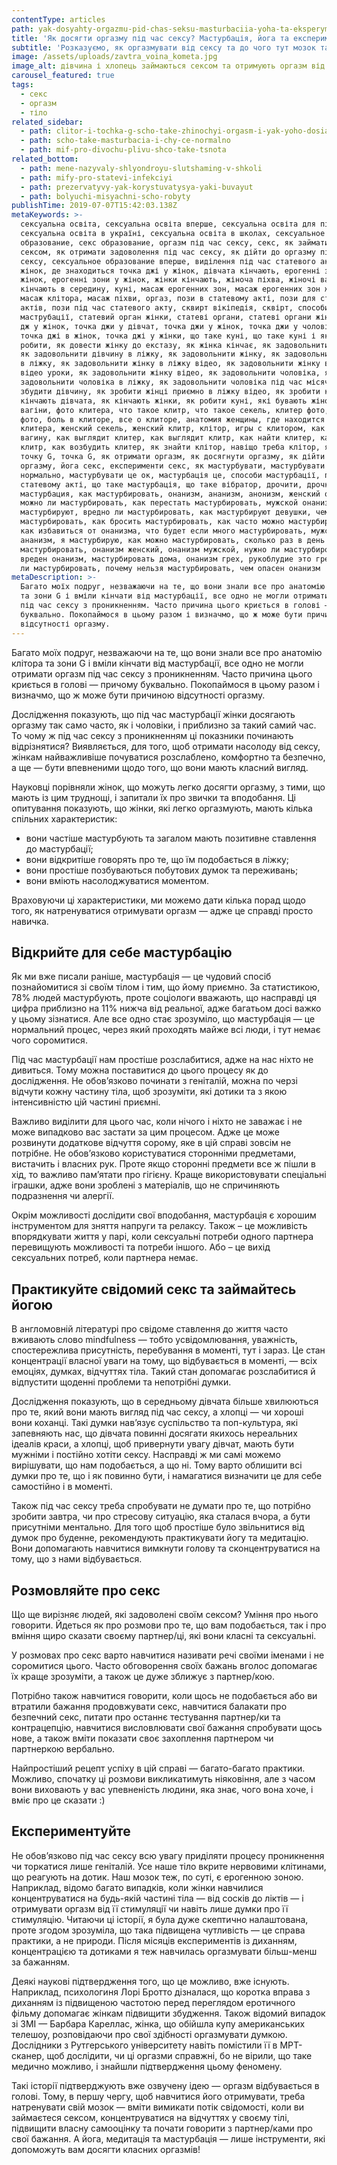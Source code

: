 ```yaml
---
contentType: articles
path: yak-dosyahty-orgazmu-pid-chas-seksu-masturbaciia-yoha-ta-eksperymenty
title: 'Як досягти оргазму під час сексу? Мастурбація, йога та експерименти'
subtitle: 'Розказуємо, як оргазмувати від сексу та до чого тут мозок та мастурбація'
image: /assets/uploads/zavtra_voina_kometa.jpg
image_alt: дівчина і хлопець займаються сексом та отримують оргазм від нього
carousel_featured: true
tags:
  - секс
  - оргазм
  - тіло
related_sidebar:
  - path: clitor-i-tochka-g-scho-take-zhinochyi-orgasm-i-yak-yoho-dosiahty
  - path: scho-take-masturbacia-i-chy-ce-normalno
  - path: mif-pro-divochu-plivu-shco-take-tsnota
related_bottom:
  - path: mene-nazyvaly-shlyondroyu-slutshaming-v-shkoli
  - path: mify-pro-statevi-infekciyi
  - path: prezervatyvy-yak-korystuvatysya-yaki-buvayut
  - path: bolyuchi-misyachni-scho-robyty
publishTime: 2019-07-07T15:42:03.138Z
metaKeywords: >-
  сексуальна освіта, сексуальна освіта вперше, сексуальна освіта для підлітків,
  сексуальна освіта в україні, сексуальна освіта в школах, сексуальное
  образование, секс образование, оргазм під час сексу, секс, як займатися
  сексом, як отримати задоволення під час сексу, як дійти до оргазму під час
  сексу, сексуальное образование вперше, виділення під час статевого акту у
  жінок, де знаходиться точка джі у жінок, дівчата кінчають, ерогенні зони
  жінок, ерогенні зони у жінок, жінки кінчають, жіноча піхва, жіночі вагіни,
  кінчають в середину, куні, масаж ерогенних зон, масаж ерогенних зон жінки,
  масаж клітора, масаж піхви, оргаз, пози в статевому акті, пози для статевих
  актів, пози під час статевого акту, сквирт вікіпедія, сквірт, способи
  маструбації, статевий орган жінки, статеві органи, статеві органи жінки, точка
  дж у жінок, точка джи у дівчат, точка джи у жінок, точка джи у чоловіків,
  точка джі в жінок, точка джі у жінки, що таке куні, що таке куні і як його
  робити, як довести жінку до екстазу, як жінка кінчає, як задовольнити дівчину,
  як задовольнити дівчину в ліжку, як задовольнити жінку, як задовольнити жінку
  в ліжку, як задовольнити жінку в ліжку відео, як задовольнити жінку в ліжку
  відео уроки, як задовольнити жінку відео, як задовольнити чоловіка, як
  задовольнити чоловіка в ліжку, як задовольнити чоловіка під час місячних, як
  збудити дівчину, як зробити жінці приємно в ліжку відео, як зробити куні, як
  кінчають дівчата, як кінчають жінки, як робити куні, які бувають жіночі
  вагіни, фото клитера, что такое клитр, что такое секель, клитер фото, клитр
  фото, боль в клиторе, все о клиторе, анатомия женщины, где находится клитер,
  клитера, женский секель, женский клитр, клітор, игры с клитором, как найти
  вагину, как выглядит клитер, как выглядит клитр, как найти клитер, как найти
  клитр, как возбудить клитер, як знайти клітор, навіщо треба клітор, як знайти
  точку G, точка G, як отримати оргазм, як досягнути оргазму, як дійти до
  оргазму, йога секс, експерименти секс, як мастурбувати, мастурбувати це
  нормально, мастурбувати це ок, мастурбація це, способи мастурбації, пози в
  статевому акті, що таке мастурбація, що таке вібратор, дрочити, дрочка,
  мастурбация, как мастурбировать, онанизм, ананизм, анонизм, женский онанизм,
  можно ли мастурбировать, как перестать мастурбировать, мужской онанизм,
  мастурбируют, вредно ли мастурбировать, как мастурбируют девушки, чем можно
  мастурбировать, как бросить мастурбировать, как часто можно мастурбировать,
  как избавиться от онанизма, что будет если много мастурбировать, мужской
  ананизм, я мастурбирую, как можно мастурбировать, сколько раз в день можно
  мастурбировать, онанизм женский, онанизм мужской, нужно ли мастурбировать, чем
  вреден онанизм, мастурбировать дома, онанизм грех, рукоблудие это грех, грех
  ли мастурбировать, почему нельзя мастурбировать, чем опасен онанизм 
metaDescription: >-
  Багато моїх подруг, незважаючи на те, що вони знали все про анатомію клітора
  та зони G і вміли кінчати від мастурбації, все одно не могли отримати оргазм
  під час сексу з проникненням. Часто причина цього криється в голові —  причому
  буквально. Покопаймося в цьому разом і визначмо, що ж може бути причиною
  відсутності оргазму.
---
```

Багато моїх подруг, незважаючи на те, що вони знали все про анатомію клітора та зони G і вміли кінчати від мастурбації, все одно не могли отримати оргазм під час сексу з проникненням. Часто причина цього криється в голові —  причому буквально. Покопаймося в цьому разом і визначмо, що ж може бути причиною відсутності оргазму.

Дослідження показують, що під час мастурбації жінки досягають оргазму так само часто, як і чоловіки, і приблизно за такий самий час. То чому ж під час сексу з проникненням ці показники починають відрізнятися? Виявляється, для того, щоб отримати насолоду від сексу, жінкам найважливіше почуватися розслаблено, комфортно та безпечно, а ще — бути впевненими щодо того, що вони мають класний вигляд. 

Науковці порівняли жінок, що можуть легко досягти оргазму, з тими, що мають із цим труднощі, і запитали їх про звички та вподобання. Ці опитування показують, що жінки, які легко оргазмують, мають кілька спільних характеристик: 

* вони частіше мастурбують та загалом мають позитивне ставлення до мастурбації; 
* вони відкритіше говорять про те, що їм подобається в ліжку;  
* вони простіше позбуваються побутових думок та переживань;
* вони вміють насолоджуватися моментом. 

Враховуючи ці характеристики, ми можемо дати кілька порад щодо того, як натренуватися отримувати оргазм —  адже це справді просто навичка.

## Відкрийте для себе мастурбацію

Як ми вже писали раніше, мастурбація — це чудовий спосіб познайомитися зі своїм тілом і тим, що йому приємно. За статистикою, 78% людей мастурбують, проте соціологи вважають, що насправді ця цифра приблизно на 11% нижча від реальної, адже багатьом досі важко у цьому зізнатися. Але все одно стає зрозуміло, що мастурбація — це нормальний процес, через який проходять майже всі люди, і тут немає чого соромитися. 

Під час мастурбації нам простіше розслабитися, адже на нас ніхто не дивиться. Тому можна поставитися до цього процесу як до дослідження. Не обов’язково починати з геніталій, можна по черзі відчути кожну частину тіла, щоб зрозуміти, які дотики та з якою інтенсивністю цій частині приємні. 

Важливо виділити для цього час, коли нічого і ніхто не заважає і не може випадково вас застати за цим процесом. Адже це може розвинути додаткове відчуття сорому, яке в цій справі зовсім не потрібне. Не обов’язково користуватися сторонніми предметами, вистачить і власних рук. Проте якщо сторонні предмети все ж пішли в хід, то важливо пам’ятати про гігієну. Краще використовувати спеціальні іграшки, адже вони зроблені з матеріалів, що не спричиняють подразнення чи алергії. 

Окрім можливості дослідити свої вподобання, мастурбація є хорошим інструментом для зняття напруги та релаксу. Також – це можливість впорядкувати життя у парі, коли сексуальні потреби одного партнера перевищують можливості та потреби іншого. Або – це вихід сексуальних потреб, коли партнера немає.

## Практикуйте свідомий секс та займайтесь йогою

В англомовній літературі про свідоме ставлення до життя часто вживають слово mindfulness — тобто усвідомлювання, уважність, спостережлива присутність, перебування в моменті, тут і зараз. Це стан концентрації власної уваги на тому, що відбувається в моменті, — всіх емоціях, думках, відчуттях тіла. Такий стан допомагає розслабитися й відпустити щоденні проблеми та непотрібні думки. 

Дослідження показують, що в середньому дівчата більше хвилюються про те, який вони мають вигляд під час сексу, а хлопці — чи хороші вони коханці. Такі думки нав’язує суспільство та поп-культура, які запевняють нас, що дівчата повинні досягати якихось нереальних ідеалів краси, а хлопці, щоб привернути увагу дівчат, мають бути мужніми і постійно хотіти сексу. Насправді ж ми самі можемо вирішувати, що нам подобається, а що ні. Тому варто облишити всі думки про те, що і як повинно бути, і намагатися визначити це для себе самостійно і в моменті. 

Також під час сексу треба спробувати не думати про те, що потрібно зробити завтра, чи про стресову ситуацію, яка сталася вчора, а бути присутніми ментально. Для того щоб простіше було звільнитися від думок про буденне, рекомендують практикувати йогу та медитацію. Вони допомагають навчитися вимкнути голову та сконцентруватися на тому, що з нами відбувається.

## Розмовляйте про секс

Що ще вирізняє людей, які задоволені своїм сексом? Уміння про нього говорити. Йдеться як про розмови про те, що вам подобається, так і про вміння щиро сказати своєму партнер/ці, які вони класні та сексуальні. 

У розмовах про секс варто навчитися називати речі своїми іменами і не соромитися цього. Часто обговорення своїх бажань вголос допомагає їх краще зрозуміти, а також це дуже зближує з партнер/кою. 

Потрібно також навчитися говорити, коли щось не подобається або ви втратили бажання продовжувати секс, навчитися балакати про безпечний секс, питати про останнє тестування партнер/ки та контрацепцію, навчитися висловлювати свої бажання спробувати щось нове, а також вміти показати своє захоплення партнером чи партнеркою вербально. 

Найпростіший рецепт успіху в цій справі —  багато-багато практики. Можливо, спочатку ці розмови викликатимуть ніяковіння, але з часом вони виховають у вас упевненість людини, яка знає, чого вона хоче, і вміє про це сказати :)

## Експериментуйте

Не обов’язково під час сексу всю увагу приділяти процесу проникнення чи торкатися лише геніталій. Усе наше тіло вкрите нервовими клітинами, що реагують на дотик. Наш мозок теж, по суті, є ерогенною зоною. Наприклад, відомо багато випадків, коли жінки навчилися концентруватися на будь-якій частині тіла — від сосків до ліктів — і отримувати оргазм від її стимуляції чи навіть лише думки про її стимуляцію. Читаючи ці історії, я була дуже скептично налаштована, проте згодом зрозуміла, що така підвищена чутливість — це справа практики, а не природи. Після місяців експериментів із диханням, концентрацією та дотиками я теж навчилась оргазмувати більш-менш за бажанням. 

Деякі наукові підтвердження того, що це можливо, вже існують. Наприклад, психологиня Лорі Бротто дізналася, що коротка вправа з диханням із підвищеною частотою перед переглядом еротичного фільму допомагає жінкам підвищити збудження. Також відомий випадок зі ЗМІ — Барбара Кареллас, жінка, що обійшла купу американських телешоу, розповідаючи про свої здібності оргазмувати думкою. Дослідники з Рутгерського університету навіть помістили її в МРТ-сканер, щоб дослідити, чи ці оргазми справжні, бо не вірили, що таке медично можливо, і знайшли підтвердження цьому феномену. 

Такі історії підтверджують вже озвучену ідею — оргазм відбувається в голові. Тому, в першу чергу, щоб навчитися його отримувати, треба натренувати свій мозок — вміти вимикати потік свідомості, коли ви займаєтеся сексом, концентруватися на відчуттях у своєму тілі, підвищити власну самооцінку та почати говорити з партнер/ками про свої бажання. А йога, медитація та мастурбація — лише інструменти, які допоможуть вам досягти класних оргазмів!
